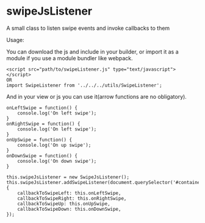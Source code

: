 # swipeJsListener
A small class to listen swipe events and invoke callbacks to them

Usage:

You can download the js and include in your builder, or import it as a module if you use a module bundler like webpack.
```
<script src="path/to/swipeListener.js" type="text/javascript"></script>
OR
import SwipeListener from '../../../utils/SwipeListener';
```
And in your view or js you can use it(arrow functions are no obligatory).
```
onLeftSwipe = function() {
    console.log('On left swipe');
}
onRightSwipe = function() {
    console.log('On left swipe');
}
onUpSwipe = function() {
    console.log('On up swipe');
}
onDownSwipe = function() {
    console.log('On down swipe');
}

this.swipeJsListener = new SwipeJsListener();
this.swipeJsListener.addSwipeListener(document.querySelector('#container'), {
    callbackToSwipeLeft: this.onLeftSwipe,
    callbackToSwipeRight: this.onRightSwipe,
    callbackToSwipeUp: this.onUpSwipe,
    callbackToSwipeDown: this.onDownSwipe,
});
```

